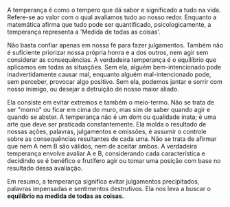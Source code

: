 A temperança é como o tempero que dá sabor e significado a tudo na vida. Refere-se ao valor com o qual avaliamos tudo ao nosso redor. Enquanto a matemática afirma que tudo pode ser quantificado, psicologicamente, a temperança representa a 'Medida de todas as coisas'.

Não basta confiar apenas em nossa fé para fazer julgamentos. Também não é suficiente priorizar nossa própria honra e a dos outros, nem agir sem considerar as consequências. A verdadeira temperança é o equilíbrio que aplicamos em todas as situações. Sem ela, alguém bem-intencionado pode inadvertidamente causar mal, enquanto alguém mal-intencionado pode, sem perceber, provocar algo positivo.  Sem ela, podemos jantar e sorrir com nosso inimigo, ou desejar a detruição de nosso maior aliado.

Ela consiste em evitar extremos e também o meio-termo. Não se trata de ser "morno" ou ficar em cima do muro, mas sim de saber quando agir e quando se abster. A temperança não é um dom ou qualidade inata; é uma arte que deve ser praticada constantemente. Ela molda o resultado de nossas ações, palavras, julgamentos e omissões, é assumir o controle sobre as consequências resultantes de cada uma. Não se trata de afirmar que nem A nem B são válidos, nem de aceitar ambos. A verdadeira temperança envolve avaliar A e B, considerando cada característica e decidindo se é benéfico e frutífero agir ou tomar uma posição com base no resultado dessa avaliação.

Em resumo, a temperança significa evitar julgamentos precipitados, palavras impensadas e sentimentos destrutivos. Ela nos leva a buscar o <b>equilíbrio na medida de todas as coisas<b>.
